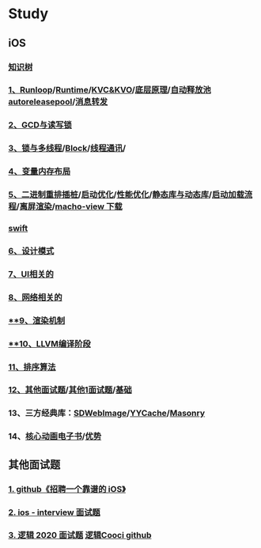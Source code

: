 # Study

## iOS
### [知识树](https://www.processon.com/view/link/5e69f598e4b07fc7a6845da5#map)
### [1、Runloop](./runloop.md)/[Runtime](./runtime.md)/[KVC&KVO](./kvckvo.md)/[底层原理](./dicengyuanli.md)/[自动释放池autoreleasepool](./autoreleasepool.md)/[消息转发](./xiaoxizhuanfa.md)
### [2、GCD与读写锁](./GCD.md)
### [3、锁与多线程](./lock.md)/[Block](./block.md)/[线程通讯](./xiancheng.md)/

### [4、变量内存布局](./neicunbuju.md)
### [5、二进制重排插桩](erjinzhichazhuang.md)/[启动优化](./qidongyouhua.md)/[性能优化](./xingneng.md)/[静态库与动态库](./jingtaiku.md)/[启动加载流程](./start_ti.md)/[离屏渲染](./lipingxuanran.md)/[macho-view 下载](https://github.com/ifgyong/MachOView-no-crash)

### [swift](./swift.md)
### [6、设计模式](./shejimoshi.md)


### [7、UI相关的](./ui.md)

### [8、网络相关的](./network.md)

### [**9、渲染机制]()

### [**10、LLVM编译阶段](./llvm.md)
### [11、排序算法](./paixu.md)
### [12、其他面试题](media/mianshiti.pdf)/[其他1面试题](https://draveness.me/guan-yu-xie-ios-wen-ti-de-jie-da/)/[基础](jichu.md)
### 13、三方经典库：[SDWebImage](./sdwebimage.md)/[YYCache](./yycache.md)/[Masonry](./masonry.md)
### 14、[核心动画电子书](https://www.kancloud.cn/manual/ios/97759)/[优势](./youshi.md)


## 其他面试题
### [1. github《招聘一个靠谱的 iOS》](https://github.com/ifgyong/iOSInterviewQuestions)

### [2. ios - interview 面试题](https://github.com/ifgyong/iOS-Interview)

### [3. 逻辑 2020 面试题](https://github.com/ifgyong/LGiOSQuestions) [逻辑Cooci github](https://github.com/LGCooci)

<!--## flutter
### [1、局部刷新]()

### [2、三棵树]()


### [3、异步]()

### [4、流]()


### [5、获取子widget大小]()-->
